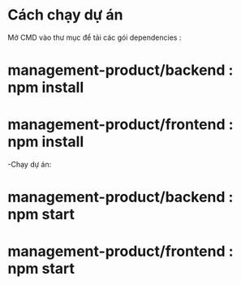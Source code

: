 # Cách chạy dự án
Mở CMD vào thư mục để tải các gói dependencies :
  # management-product/backend : npm install
  # management-product/frontend : npm install
-Chạy dự án:
  # management-product/backend : npm start
  # management-product/frontend : npm start
